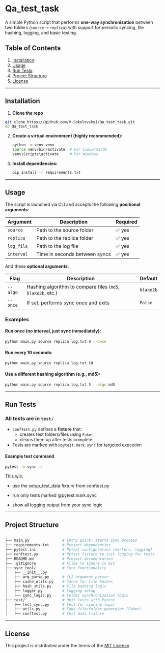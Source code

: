 # Qa_test_task 
A simple Python script that performs **one-way synchronization** between two folders (`source` ➝ `replica`) with support for periodic syncing, file hashing, logging, and basic testing.

## Table of Contents
1. [Installation](#installation)
2. [Usage](#usage)
3. [Run Tests](@run-tests)
4. [Project Structure](@project-structure)
5. [License](@license)


---

## Installation

1. **Clone the repo**

```bash
git clone https://github.com/V-Sokolovskyi/Qa_test_task.git
cd Qa_test_task
```

2. **Create a virtual environment (highly recommended):**
   ```bash
   python -m venv venv
   source venv/bin/activate  # For Linux/macOS
   venv\Scripts\activate     # For Windows
   ```
   
3. **Install dependencies:**
   ```bash
   pip install -r requirements.txt
   ```

---

## Usage

The script is launched via CLI and accepts the following **positional arguments**:

| Argument     | Description                           | Required |
|--------------|---------------------------------------|----------|
| `source`     | Path to the source folder             | ✅ yes    |
| `replica`    | Path to the replica folder            | ✅ yes    |
| `log_file`   | Path to the log file                  | ✅ yes    |
| `interval`   | Time in seconds between syncs         | ✅ yes    |

And these **optional arguments**:

| Flag         | Description                                          | Default   |
|--------------|------------------------------------------------------|-----------|
| `--algo`     | Hashing algorithm to compare files (`md5`, `blake2b`, etc.) | `blake2b` |
| `--once`     | If set, performs sync once and exits                 | `False`   |



### Examples
#### Run once (no interval, just sync immediately):

```bash
python main.py source replica log.txt 0 --once
```

#### Run every 10 seconds:

```bash
python main.py source replica log.txt 10
```
#### Use a different hashing algorithm (e.g., md5):

```bash
python main.py source replica log.txt 5 --algo md5
```

---
## Run Tests

### All tests are in `test/`
- `conftest.py` defines a **fixture** that:
  - creates test folders/files using `Faker`
  - cleans them up after tests complete
- Tests are marked with `@pytest.mark.sync` for targeted execution
  
#### Example test command
```bash
pytest -m sync -s
```
This will:

 - use the setup_test_data fixture from conftest.py

 - run only tests marked @pytest.mark.sync

 - show all logging output from your sync logic

---

## Project Structure
```bash

├── main.py               # Entry point: starts sync process
├── requirements.txt      # Project dependencies
├── pytest.ini            # Pytest configuration (markers, logging)
├── conftest.py           # Pytest fixture to init logging for tests
├── README.md             # Project documentation
├── .gitignore            # Files to ignore in Git
├── sync_tool/            # Core functionality
│   ├── __init__.py
│   ├── arg_parse.py      # CLI argument parser
│   ├── cashe_utils.py    # Cache for file hashes
│   ├── hash_utils.py     # File hashing logic
│   ├── logger.py         # Logging setup
│   └── sync_logic.py     # Folder synchronization logic
├── test/                 # Unit tests with Pytest
│   ├── test_sync.py      # Test for syncing logic
│   ├── utils.py          # Fake file/folder generator (Faker)
│   └── conftest.py       # Test data fixture

```

---

## License

This project is distributed under the terms of the [MIT License](LICENSE).



   
